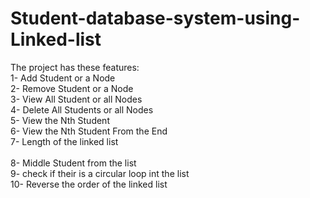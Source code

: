 # Student-database-system-using-Linked-list
The project has these features: <br />
	1-  Add Student or a Node<br />
 	2-  Remove Student  or a Node<br />
  	3-  View All Student or all Nodes<br />
   	4-  Delete All Students or all Nodes<br />
    	5-  View the Nth Student <br />
     	6-  View the Nth Student From the End <br />
      	7-  Length of the linked list <br />	
       	8-  Middle Student from the list <br />
	9-  check if their is a circular loop int the list <br />
 	10- Reverse the order of the linked list
